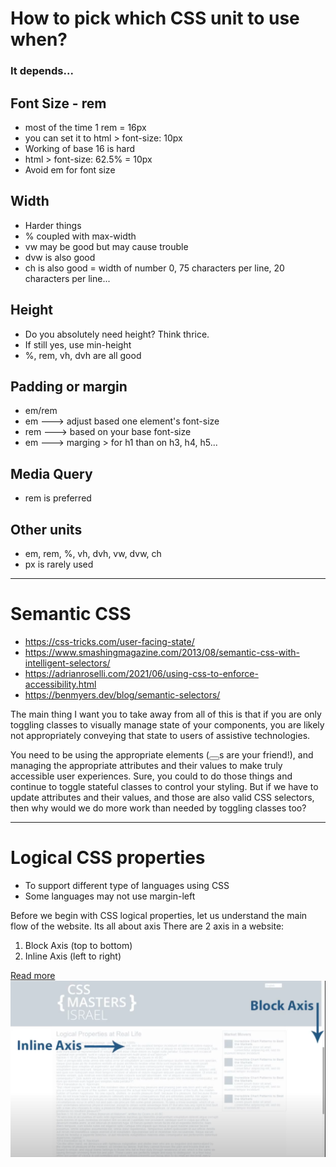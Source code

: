 # How to pick which CSS unit to use when?

### It depends...

## Font Size - rem

- most of the time 1 rem = 16px
- you can set it to html > font-size: 10px
- Working of base 16 is hard
- html > font-size: 62.5% = 10px
- Avoid em for font size

## Width

- Harder things
- % coupled with max-width
- vw may be good but may cause trouble
- dvw is also good
- ch is also good = width of number 0, 75 characters per line, 20 characters per line...

## Height

- Do you absolutely need height? Think thrice.
- If still yes, use min-height
- %, rem, vh, dvh are all good

## Padding or margin

- em/rem
- em ---> adjust based one element's font-size
- rem ---> based on your base font-size
- em ---> marging > for h1 than on h3, h4, h5...

## Media Query

- rem is preferred

## Other units

- em, rem, %, vh, dvh, vw, dvw, ch
- px is rarely used

---

# Semantic CSS

- https://css-tricks.com/user-facing-state/
- https://www.smashingmagazine.com/2013/08/semantic-css-with-intelligent-selectors/
- https://adrianroselli.com/2021/06/using-css-to-enforce-accessibility.html
- https://benmyers.dev/blog/semantic-selectors/

The main thing I want you to take away from all of this is that if you are only toggling classes to visually manage state of your components, you are likely not appropriately conveying that state to users of assistive technologies.

You need to be using the appropriate elements (<button></button>s are your friend!), and managing the appropriate attributes and their values to make truly accessible user experiences. Sure, you could to do those things and continue to toggle stateful classes to control your styling. But if we have to update attributes and their values, and those are also valid CSS selectors, then why would we do more work than needed by toggling classes too?

---

# Logical CSS properties

- To support different type of languages using CSS
- Some languages may not use margin-left

Before we begin with CSS logical properties, let us understand the main flow of the website. Its all about axis
There are 2 axis in a website:

1. Block Axis (top to bottom)
2. Inline Axis (left to right)

[Read more](https://www.geeksforgeeks.org/css-logical-properties/)
![image](/src/assets/1.png)
